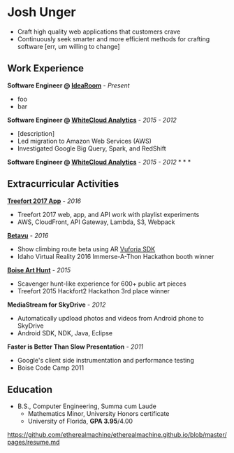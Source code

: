 # Josh Unger

* Craft high quality web applications that customers crave 
* Continuously seek smarter and more efficient methods for crafting software [err, um willing to change]

## Work Experience
**Software Engineer @ [IdeaRoom](http://www.idearoominc.com)** - *Present*
* foo
* bar

**Software Engineer @ [WhiteCloud Analytics](http://whitecloudanalytics.com/)** - *2015 - 2012*
* [description]
* Led migration to Amazon Web Services (AWS)
* Investigated Google Big Query, Spark, and RedShift 

**Software Engineer @ [WhiteCloud Analytics](http://whitecloudanalytics.com/)** - *2015 - 2012*
* 
* 
* 

## Extracurricular Activities
**[Treefort 2017 App](https://www.treefortmusicfest.com/)** - *2016*
* Treefort 2017 web, app, and API work with playlist experiments
* AWS, CloudFront, API Gateway, Lambda, S3, Webpack

**[Betavu]()** - *2016*
* Show climbing route beta using AR [Vuforia SDK](https://www.vuforia.com/)
* Idaho Virtual Reality 2016 Immerse-A-Thon Hackathon booth winner

**[Boise Art Hunt](http://www.boiseweekly.com/Cobweb/archives/2015/03/29/treefort-2015-datefort-app-wins-hackfort2-hackathon)** - *2015*
* Scavenger hunt-like experience for 600+ public art pieces
* Treefort 2015 Hackfort2 Hackathon 3rd place winner

**MediaStream for SkyDrive** - *2012*
* Automatically updload photos and videos from Android phone to SkyDrive
* Android SDK, NDK, Java, Eclipse

**Faster is Better Than Slow Presentation** - *2011*
* Google's client side instrumentation and performance testing
* Boise Code Camp 2011

## Education
* B.S., Computer Engineering, Summa cum Laude
  * Mathematics Minor, University Honors certificate
  * University of Florida, **GPA 3.95**/4.00


https://github.com/etherealmachine/etherealmachine.github.io/blob/master/pages/resume.md
